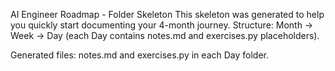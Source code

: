 AI Engineer Roadmap - Folder Skeleton
This skeleton was generated to help you quickly start documenting your 4-month journey.
Structure: Month → Week → Day (each Day contains notes.md and exercises.py placeholders).

Generated files: notes.md and exercises.py in each Day folder.
